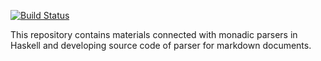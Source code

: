 [![Build Status](https://travis-ci.org/geo2a/markdown_monparsing.svg?branch=master)](https://travis-ci.org/geo2a/markdown_monparsing)

This repository contains materials connected with monadic parsers in Haskell and developing source code of parser for markdown documents.
